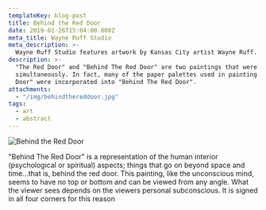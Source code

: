 ```yaml
---
templateKey: blog-post
title: Behind the Red Door
date: 2019-01-26T15:04:00.000Z
meta_title: Wayne Ruff Studio
meta_description: >-
  Wayne Ruff Studio features artwork by Kansas City artist Wayne Ruff.
description: >-
  "The Red Door" and "Behind The Red Door" are two paintings that were painted
  simultaneously. In fact, many of the paper palettes used in painting "The Red
  Door" were incorporated into "Behind The Red Door".
attachments:
  - "/img/behindthereddoor.jpg"
tags:
  - art
  - abstract
---
```



![Behind the Red Door](/img/behindthereddoor.jpg)

"Behind The Red Door" is a representation of the human interior (psychological or spiritual) aspects; things that go on beyond space and time...that is, behind the red door. This painting, like the unconscious mind, seems to have no top or bottom and can be viewed from any angle. What the viewer sees depends on the viewers personal subconscious. It is signed in all four corners for this reason
